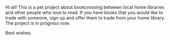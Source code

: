 Hi all!
This is a pet project about bookcrossing between local home libraries and other people who love to read.
If you have books that you would like to trade with someone, sign up and offer them to trade from your home library.
The project is in progress now.

Best wishes.